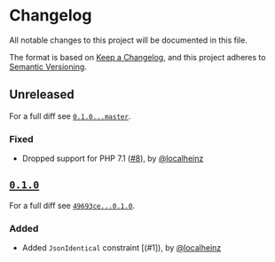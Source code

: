# Changelog

All notable changes to this project will be documented in this file.

The format is based on [Keep a Changelog](https://keepachangelog.com/en/1.0.0/), and this project adheres to [Semantic Versioning](https://semver.org/spec/v2.0.0.html).

## Unreleased

For a full diff see [`0.1.0...master`][0.1.0...master].

### Fixed

* Dropped support for PHP 7.1 ([#8]), by [@localheinz]

## [`0.1.0`][0.1.0]

For a full diff see [`49693ce...0.1.0`][49693ce...0.1.0].

### Added

* Added `JsonIdentical` constraint [(#1]), by [@localheinz]

[0.1.0]: https://github.com/localheinz/phpunit-framework-constraint/releases/tag/0.1.0

[49693ce...0.1.0]: https://github.com/localheinz/phpunit-framework-constraint/compare/49693ce...0.1.0
[0.1.0...master]: https://github.com/localheinz/phpunit-framework-constraint/compare/0.1.0...master

[#8]: https://github.com/localheinz/phpunit-framework-constraint/pull/8

[@localheinz]: https://github.com/localheinz
